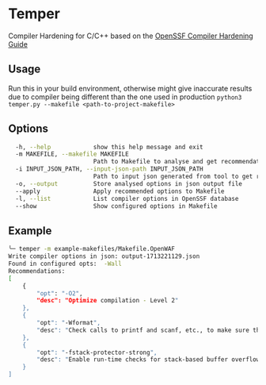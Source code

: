 # Temper
Compiler Hardening for C/C++ based on the [OpenSSF Compiler Hardening Guide](https://best.openssf.org/Compiler-Hardening-Guides/Compiler-Options-Hardening-Guide-for-C-and-C++.html)

## Usage
Run this in your build environment, otherwise might give inaccurate results due to compiler being different than the one used in production
`python3 temper.py --makefile <path-to-project-makefile>`

## Options
```sh
  -h, --help            show this help message and exit
  -m MAKEFILE, --makefile MAKEFILE
                        Path to Makefile to analyse and get recommendations
  -i INPUT_JSON_PATH, --input-json-path INPUT_JSON_PATH
                        Path to input json generated from tool to get recommendations
  -o, --output          Store analysed options in json output file
  --apply               Apply recommended options to Makefile
  -l, --list            List compiler options in OpenSSF database
  --show                Show configured options in Makefile
```

## Example
```sh
╰─ temper -m example-makefiles/Makefile.OpenWAF
Write compiler options in json: output-1713221129.json
Found in configured opts:  -Wall
Recommendations:
[
    {
        "opt": "-O2",
        "desc": "Optimize compilation - Level 2"
    },
    {
        "opt": "-Wformat",
        "desc": "Check calls to printf and scanf, etc., to make sure that the arguments supplied have types appropriate to the format string specified"
    },
    {
        "opt": "-fstack-protector-strong",
        "desc": "Enable run-time checks for stack-based buffer overflows. Can impact performance."
    }
]
```
